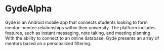 # GydeAlpha
Gyde is an Android mobile app  that connects students looking to form mentor-mentee relationships within their university. The platform includes features, such as instant messaging, note taking, and meeting planning.  With the ability to connect to an online database, Gyde presents an array of mentors based on a personalized filtering.

